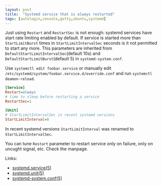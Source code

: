 ```yaml
---
layout: post
title:  "Systemd service that is always restarted"
tags: [autologin,console,getty,ubuntu,systemd]
---
```

Just using `Restart` and `RestartSec` is not enough: systemd services have start rate limiting enabled by default. If service is started more than `StartLimitBurst` times in `StartLimitIntervalSec` seconds is it not permitted to start any more. This parameters are inherited from `DefaultStartLimitIntervalSec`(default 10s) and `DefaultStartLimitBurst`(default 5) in `systemd-system.conf`.

Use `systemctl edit foobar.service` or manually edit `/etc/systemd/system/foobar.service.d/override.conf` and run `systemctl deamon-reload`.

```ini
[Service]
Restart=always
# time to sleep before restarting a service
RestartSec=1

[Unit]
# StartLimitIntervalSec in recent systemd versions
StartLimitInterval=0
```

In recent systemd versions `StartLimitInterval` was renamed to `StartLimitIntervalSec`.

You can tune `Restart` parameter to restart service only on failure, only on uncught signal, etc. Check the manpage.

Links:

* [systemd.service(5)](https://www.freedesktop.org/software/systemd/man/systemd.service.html)
* [systemd.unit(5)](https://www.freedesktop.org/software/systemd/man/systemd.unit.html)
* [systemd-system.conf(5)](https://www.freedesktop.org/software/systemd/man/systemd-system.conf.html)
